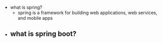 - what is spring?
    - spring is a framework for building web applications, web services, and mobile apps
- what is spring boot?
    - 
    